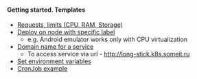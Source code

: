 #### Getting started. Templates
* [Requests, limits  (CPU, RAM, Storage)](limits.yaml)
* [Deploy on node with specific label](node-with-label.yaml)
    * e.g. Android emulator works only with CPU virtualization
* [Domain name for a service](domain-name.yaml)
    * To access service via url - http://long-stick.k8s.someit.ru
* [Set environment variables](env-variables.yaml)
* [CronJob example](cronjob.yaml)